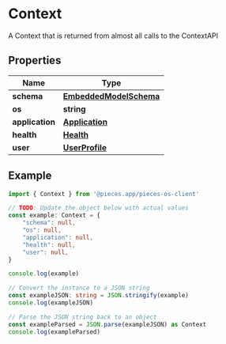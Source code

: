 
# Context

A Context that is returned from almost all calls to the ContextAPI

## Properties

Name | Type
------------ | -------------
**schema** | [**EmbeddedModelSchema**](EmbeddedModelSchema)
**os** | **string**
**application** | [**Application**](Application)
**health** | [**Health**](Health)
**user** | [**UserProfile**](UserProfile)

## Example

```typescript
import { Context } from '@pieces.app/pieces-os-client'

// TODO: Update the object below with actual values
const example: Context = {
    "schema": null,
    "os": null,
    "application": null,
    "health": null,
    "user": null,
}

console.log(example)

// Convert the instance to a JSON string
const exampleJSON: string = JSON.stringify(example)
console.log(exampleJSON)

// Parse the JSON string back to an object
const exampleParsed = JSON.parse(exampleJSON) as Context
console.log(exampleParsed)
```


